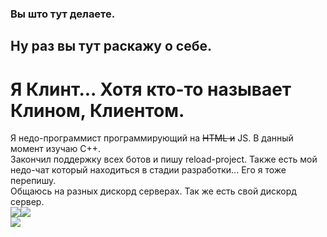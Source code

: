 ### Вы што тут делаете.
## Ну раз вы тут раскажу о себе.
# Я Клинт... Хотя кто-то называет Клином, Клиентом.
Я недо-программист программирующий на ~~HTML и~~ JS. В данный момент изучаю C++.</br>Закончил поддержку всех ботов и пишу reload-project. Также есть мой недо-чат который находиться в стадии разработки... Его я тоже перепишу.</br>Общаюсь на разных дискорд серверах. Так же есть свой дискорд сервер.</br><a width="50%" href="https://discord.gg/d4rKqZs"><img src="https://invidget.switchblade.xyz/d4rKqZs?theme=dark" /></a><img src="https://github-readme-stats.anuraghazra1.vercel.app/api/top-langs/?username=ClintFlames&layout=compact&theme=dark"/></br><img src="https://github-readme-stats.anuraghazra1.vercel.app/api?username=ClintFlames&show_icons=true&include_all_commits=true&theme=dark"/>
